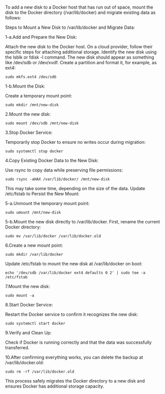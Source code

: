 To add a new disk to a Docker host that has run out of space, mount the disk to the Docker directory (/var/lib/docker) and migrate existing data as follows:


Steps to Mount a New Disk to /var/lib/docker and Migrate Data:

1-a.Add and Prepare the New Disk:

Attach the new disk to the Docker host. On a cloud provider, follow their specific steps for attaching additional storage.
Identify the new disk using the lsblk or fdisk -l command. The new disk should appear as something like /dev/sdb or /dev/xvdf.
Create a partition and format it, for example, as ext4:

```
sudo mkfs.ext4 /dev/sdb
```

1-b.Mount the Disk:

Create a temporary mount point:
```
sudo mkdir /mnt/new-disk
```


2.Mount the new disk:

```
sudo mount /dev/sdb /mnt/new-disk
```


3.Stop Docker Service:

Temporarily stop Docker to ensure no writes occur during migration:

```
sudo systemctl stop docker
```


4.Copy Existing Docker Data to the New Disk:

Use rsync to copy data while preserving file permissions:

```
sudo rsync -aHAX /var/lib/docker/ /mnt/new-disk
```
This may take some time, depending on the size of the data.
Update /etc/fstab to Persist the New Mount:


5-a.Unmount the temporary mount point:

```
sudo umount /mnt/new-disk
```


5-b.Mount the new disk directly to /var/lib/docker. First, rename the current Docker directory:

```
sudo mv /var/lib/docker /var/lib/docker.old
```


6.Create a new mount point:

```
sudo mkdir /var/lib/docker
```
Update /etc/fstab to mount the new disk at /var/lib/docker on boot:

```
echo '/dev/sdb /var/lib/docker ext4 defaults 0 2' | sudo tee -a /etc/fstab
```


7.Mount the new disk:

```
sudo mount -a
```


8.Start Docker Service:

Restart the Docker service to confirm it recognizes the new disk:

```
sudo systemctl start docker
```


9.Verify and Clean Up:

Check if Docker is running correctly and that the data was successfully transferred.


10.After confirming everything works, you can delete the backup at /var/lib/docker.old:

```
sudo rm -rf /var/lib/docker.old
```
This process safely migrates the Docker directory to a new disk and ensures Docker has additional storage capacity.